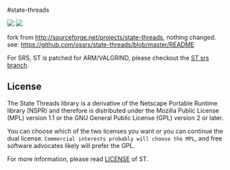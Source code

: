 #state-threads

![](http://ossrs.net:8000/gif/v1/sls.gif?site=github.com&path=/srs/st)
[![](https://cloud.githubusercontent.com/assets/2777660/22814959/c51cbe72-ef92-11e6-81cc-32b657b285d5.png)](https://github.com/ossrs/srs/wiki/v1_CN_Contact#wechat)

fork from http://sourceforge.net/projects/state-threads, nothing changed.<br/>
see: https://github.com/ossrs/state-threads/blob/master/README

For SRS, ST is patched for ARM/VALGRIND, please checkout the [ST srs branch](https://github.com/ossrs/state-threads/tree/srs).

## License

The State Threads library is a derivative of the Netscape Portable Runtime library (NSPR) and therefore is distributed under the Mozilla Public License (MPL) version 1.1 or the GNU General Public License (GPL) version 2 or later.

You can choose which of the two licenses you want or you can continue the dual license. `Commercial interests probably will choose the MPL`, and free software advocates likely will prefer the GPL.

For more information, please read [LICENSE](http://state-threads.sourceforge.net/license.html) of ST.

